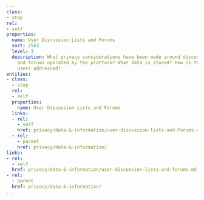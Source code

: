 ```yaml
---
class:
- stop
rel:
- self
properties:
  name: User Discussion Lists and Forums
  sort: 2563
  level: 3
  description: What privacy considerations have been made around discussion lists
    and forums operated by the platform? What data is stored? How is the privacy of
    users addressed?
entities:
- class:
  - stop
  rel:
  - self
  properties:
    name: User Discussion Lists and Forums
  links:
  - rel:
    - self
    href: privacy/data-&-information/user-discussion-lists-and-forums.md
  - rel:
    - parent
    href: privacy/data-&-information/
links:
- rel:
  - self
  href: privacy/data-&-information/user-discussion-lists-and-forums.md
- rel:
  - parent
  href: privacy/data-&-information/
...
```

